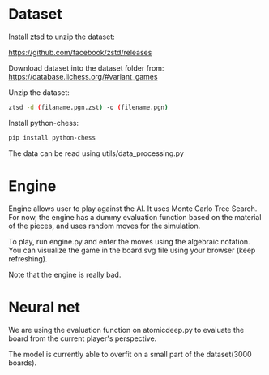 # Dataset
Install ztsd to unzip the dataset: 

https://github.com/facebook/zstd/releases

Download dataset into the dataset folder from: https://database.lichess.org/#variant_games

Unzip the dataset:
```bash
ztsd -d (filaname.pgn.zst) -o (filename.pgn)
```

Install python-chess:
```bash
pip install python-chess
```

The data can be read using utils/data_processing.py

# Engine
Engine allows user to play against the AI. It uses Monte Carlo Tree Search. For now, the engine  has a dummy evaluation function based on the material of the pieces, and uses random moves for the simulation.

To play, run engine.py and enter the moves using the algebraic notation. You can visualize the game in the board.svg file using your browser (keep refreshing).

Note that the engine is really bad.

# Neural net
We are using the evaluation function on atomicdeep.py to evaluate the board from the current player's perspective.

The model is currently able to overfit on a small part of the dataset(3000 boards).
